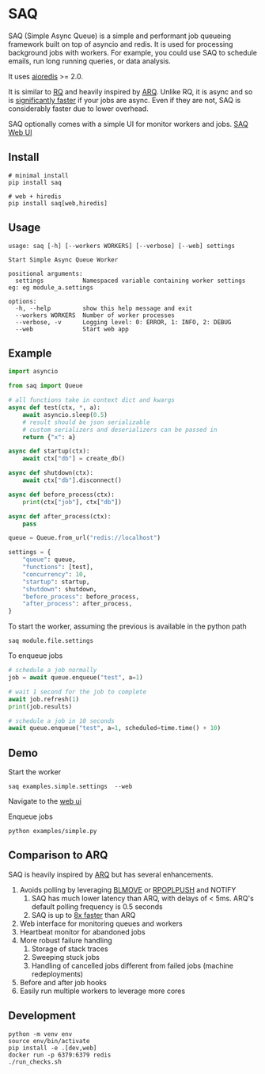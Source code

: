 # SAQ
SAQ (Simple Async Queue) is a simple and performant job queueing framework built on top of asyncio and redis. It is used for processing background jobs with workers. For example, you could use SAQ to schedule emails, run long running queries, or data analysis.

It uses [aioredis](https://github.com/aio-libs/aioredis-py) >= 2.0.

It is similar to [RQ](https://github.com/rq/rq) and heavily inspired by [ARQ](https://github.com/samuelcolvin/arq). Unlike RQ, it is async and so is [significantly faster](benchmarks) if your jobs are async. Even if they are not, SAQ is considerably faster due to lower overhead.

SAQ optionally comes with a simple UI for monitor workers and jobs.
[SAQ Web UI](web.png)

## Install
```
# minimal install
pip install saq

# web + hiredis
pip install saq[web,hiredis]
```

## Usage
```
usage: saq [-h] [--workers WORKERS] [--verbose] [--web] settings

Start Simple Async Queue Worker

positional arguments:
  settings           Namespaced variable containing worker settings eg: eg module_a.settings

options:
  -h, --help         show this help message and exit
  --workers WORKERS  Number of worker processes
  --verbose, -v      Logging level: 0: ERROR, 1: INFO, 2: DEBUG
  --web              Start web app
```

## Example
```python
import asyncio

from saq import Queue

# all functions take in context dict and kwargs
async def test(ctx, *, a):
    await asyncio.sleep(0.5)
    # result should be json serializable
    # custom serializers and deserializers can be passed in
    return {"x": a}

async def startup(ctx):
    await ctx["db"] = create_db()

async def shutdown(ctx):
    await ctx["db"].disconnect()

async def before_process(ctx):
    print(ctx["job"], ctx["db"])

async def after_process(ctx):
    pass

queue = Queue.from_url("redis://localhost")

settings = {
    "queue": queue,
    "functions": [test],
    "concurrency": 10,
    "startup": startup,
    "shutdown": shutdown,
    "before_process": before_process,
    "after_process": after_process,
}
```

To start the worker, assuming the previous is available in the python path

```
saq module.file.settings
```

To enqueue jobs

```python
# schedule a job normally
job = await queue.enqueue("test", a=1)

# wait 1 second for the job to complete
await job.refresh(1)
print(job.results)

# schedule a job in 10 seconds
await queue.enqueue("test", a=1, scheduled=time.time() + 10)
```

## Demo

Start the worker

```
saq examples.simple.settings  --web
```

Navigate to the [web ui](http://localhost:8080])

Enqueue jobs
```
python examples/simple.py
```

## Comparison to ARQ
SAQ is heavily inspired by [ARQ](https://github.com/samuelcolvin/arq) but has several enhancements.

1. Avoids polling by leveraging [BLMOVE](https://redis.io/commands/blmove) or [RPOPLPUSH](https://redis.io/commands/rpoplpush) and NOTIFY
    1. SAQ has much lower latency than ARQ, with delays of < 5ms. ARQ's default polling frequency is 0.5 seconds
	  2. SAQ is up to [8x faster](benchmarks) than ARQ
2. Web interface for monitoring queues and workers
3. Heartbeat monitor for abandoned jobs
4. More robust failure handling
    1. Storage of stack traces
    2. Sweeping stuck jobs
    3. Handling of cancelled jobs different from failed jobs (machine redeployments)
5. Before and after job hooks
6. Easily run multiple workers to leverage more cores

## Development
```
python -m venv env
source env/bin/activate
pip install -e .[dev,web]
docker run -p 6379:6379 redis
./run_checks.sh
```
